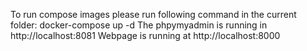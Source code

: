 To run compose images please run following command in the current folder:
docker-compose up -d
The phpymyadmin is running in http://localhost:8081
Webpage is running at http://localhost:8000
